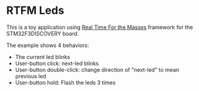 # RTFM Leds

This is a toy application using [Real Time For the Masses](https://github.com/rtfm-rs/cortex-m-rtfm) framework for the STM32F3DISCOVERY board.

The example shows 4 behaviors:
- The current led blinks
- User-button click: next-led blinks
- User-button double-click: change direction of "next-led" to mean previous led
- User-button hold: Flash the leds 3 times
